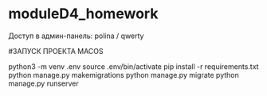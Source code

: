 # moduleD4_homework
Доступ в админ-панель: polina / qwerty

#ЗАПУСК ПРОЕКТА MACOS

python3 -m venv .env
source .env/bin/activate
pip install -r requirements.txt
python manage.py makemigrations
python manage.py migrate
python manage.py runserver
